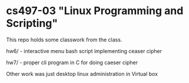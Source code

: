# cs497-03 "Linux Programming and Scripting"
This repo holds some classwork from the class.

hw6/ - interactive menu bash script implementing ceaser cipher

hw7/ - proper cli program in C for doing caeser cipher

Other work was just desktop linux administration in Virtual box

